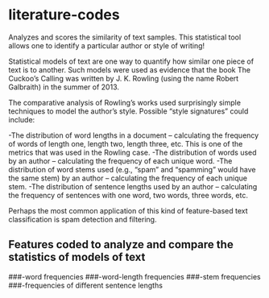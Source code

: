 # literature-codes
Analyzes and scores the similarity of text samples.  This statistical tool allows one to identify a particular author or style of writing!

Statistical models of text are one way to quantify how similar one piece of text is to another. Such models were used as evidence that the book The Cuckoo’s Calling was written by J. K. Rowling (using the name Robert Galbraith) in the summer of 2013.

The comparative analysis of Rowling’s works used surprisingly simple techniques to model the author’s style. Possible “style signatures” could include:

-The distribution of word lengths in a document – calculating the frequency of words of length one, length two, length three, etc. This is one of the metrics that was used in the Rowling case.
-The distribution of words used by an author – calculating the frequency of each unique word.
-The distribution of word stems used (e.g., “spam” and “spamming” would have the same stem) by an author – calculating the frequency of each unique stem.
-The distribution of sentence lengths used by an author – calculating the frequency of sentences with one word, two words, three words, etc.

Perhaps the most common application of this kind of feature-based text classification is spam detection and filtering.

## Features coded to analyze and compare the statistics of models of text
###-word frequencies
###-word-length frequencies
###-stem frequencies
###-frequencies of different sentence lengths
